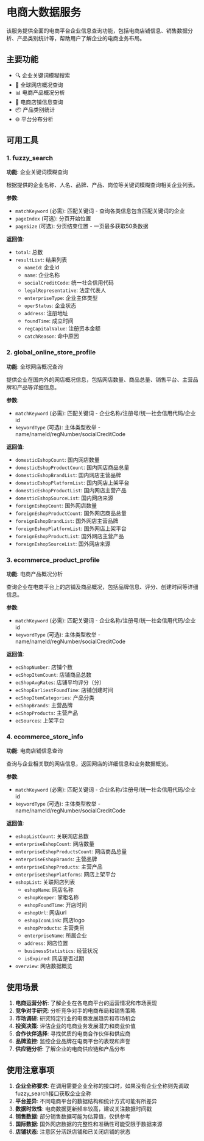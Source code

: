 # 电商大数据服务

该服务提供全面的电商平台企业信息查询功能，包括电商店铺信息、销售数据分析、产品类别统计等，帮助用户了解企业的电商业务布局。

## 主要功能

- 🔍 企业关键词模糊搜索
- 🛒 全球网店概况查询
- 📊 电商产品概况分析
- 🏬 电商店铺信息查询
- 📦 产品类别统计
- 🌐 平台分布分析

## 可用工具

### 1. fuzzy_search
**功能**: 企业关键词模糊查询

根据提供的企业名称、人名、品牌、产品、岗位等关键词模糊查询相关企业列表。

**参数**:
- `matchKeyword` (必需): 匹配关键词 - 查询各类信息包含匹配关键词的企业
- `pageIndex` (可选): 分页开始位置
- `pageSize` (可选): 分页结束位置 - 一页最多获取50条数据

**返回值**:
- `total`: 总数
- `resultList`: 结果列表
  - `nameId`: 企业id
  - `name`: 企业名称
  - `socialCreditCode`: 统一社会信用代码
  - `legalRepresentative`: 法定代表人
  - `enterpriseType`: 企业主体类型
  - `operStatus`: 企业状态
  - `address`: 注册地址
  - `foundTime`: 成立时间
  - `regCapitalValue`: 注册资本金额
  - `catchReason`: 命中原因

### 2. global_online_store_profile
**功能**: 全球网店概况查询

提供企业在国内外的网店概况信息，包括网店数量、商品总量、销售平台、主营品牌和产品等详细信息。

**参数**:
- `matchKeyword` (必需): 匹配关键词 - 企业名称/注册号/统一社会信用代码/企业id
- `keywordType` (可选): 主体类型枚举 - name/nameId/regNumber/socialCreditCode

**返回值**:
- `domesticEshopCount`: 国内网店数量
- `domesticEshopProductCount`: 国内网店商品总量
- `domesticEshopBrandList`: 国内网店主营品牌
- `domesticEshopPlatformList`: 国内网店上架平台
- `domesticEshopProductList`: 国内网店主营产品
- `domesticEshopSourceList`: 国内网店来源
- `foreignEshopCount`: 国外网店数量
- `foreignEshopProductCount`: 国外网店商品总量
- `foreignEshopBrandList`: 国外网店主营品牌
- `foreignEshopPlatformList`: 国外网店上架平台
- `foreignEshopProductList`: 国外网店主营产品
- `foreignEshopSourceList`: 国外网店来源

### 3. ecommerce_product_profile
**功能**: 电商产品概况分析

查询企业在电商平台上的店铺及商品概况，包括品牌信息、评分、创建时间等详细信息。

**参数**:
- `matchKeyword` (必需): 匹配关键词 - 企业名称/注册号/统一社会信用代码/企业id
- `keywordType` (可选): 主体类型枚举 - name/nameId/regNumber/socialCreditCode

**返回值**:
- `ecShopNumber`: 店铺个数
- `ecShopItemCount`: 店铺商品总数
- `ecShopAvgRates`: 店铺平均评分（分）
- `ecShopEarliestFoundTime`: 店铺创建时间
- `ecShopItemCategories`: 产品分类
- `ecShopBrands`: 主营品牌
- `ecShopProducts`: 主营产品
- `ecSources`: 上架平台

### 4. ecommerce_store_info
**功能**: 电商店铺信息查询

查询与企业相关联的网店信息，返回网店的详细信息和业务数据概览。

**参数**:
- `matchKeyword` (必需): 匹配关键词 - 企业名称/注册号/统一社会信用代码/企业id
- `keywordType` (可选): 主体类型枚举 - name/nameId/regNumber/socialCreditCode

**返回值**:
- `eshopListCount`: 关联网店总数
- `enterpriseEshopCount`: 网店数量
- `enterpriseEshopProductsCount`: 网店商品总量
- `enterpriseEshopBrands`: 主营品牌
- `enterpriseEshopProducts`: 主营产品
- `enterpriseEshopPlatforms`: 网店上架平台
- `eshopList`: 关联网店列表
  - `eshopName`: 网店名称
  - `eshopKeeper`: 掌柜名称
  - `eshopFoundTime`: 开店时间
  - `eshopUrl`: 网店url
  - `eshopIconLink`: 网店logo
  - `eshopProducts`: 主营类目
  - `enterpriseName`: 所属企业
  - `address`: 网店位置
  - `businessStatistics`: 经营状况
  - `isExpired`: 网店是否过期
- `overview`: 网店数据概览

## 使用场景

1. **电商运营分析**: 了解企业在各电商平台的运营情况和市场表现
2. **竞争对手研究**: 分析竞争对手的电商布局和销售策略
3. **市场调研**: 研究特定行业的电商发展趋势和市场机会
4. **投资决策**: 评估企业的电商业务发展潜力和商业价值
5. **合作伙伴选择**: 寻找优质的电商合作伙伴和供应商
6. **品牌监控**: 监控企业品牌在电商平台的表现和声誉
7. **供应链分析**: 了解企业的电商供应链和产品分布

## 使用注意事项

1. **企业全称要求**: 在调用需要企业全称的接口时，如果没有企业全称则先调取fuzzy_search接口获取企业全称
2. **平台差异**: 不同电商平台的数据结构和统计方式可能有所差异
3. **数据时效性**: 电商数据更新频率较高，建议关注数据时间戳
4. **销售数据**: 部分销售数据可能为估算值，仅供参考
5. **国际数据**: 国外网店数据的完整性和准确性可能受限于数据来源
6. **店铺状态**: 注意区分活跃店铺和已关闭店铺的状态 